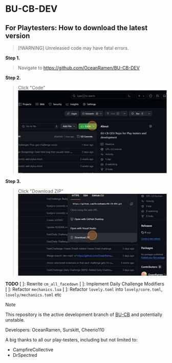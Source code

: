 # BU-CB-DEV

## For Playtesters: How to download the latest version
>
> [!WARNING]
> Unreleased code may have fatal errors.

**Step 1.**
> Navigate to <https://github.com/OceanRamen/BU-CB-DEV>

**Step 2.**
> Click "Code"
> ![How To Download (fig. 1)](Assets/readme_fig1.png)

**Step 3.**
> Click "Download ZIP"
> ![How To Download (fig. 2)](Assets/readme_fig2.png)

**TODO**
[ ]: Rewrite `cm_all_facedown`
[ ]: Implement Daily Challenge Modifiers
[ ]: Refactor `mechanics.lua`
[ ]: Refactor `lovely.toml` into `lovely/core.toml`, `lovely/mechanics.toml` etc

> [!NOTE]
> This repository is the active development branch of [BU-CB](https://github.com/OceanRamen/BU-CB) and potentially unstable.

Developers: OceanRamen, Surskitt, Cheerio110

A big thanks to all our play-testers, including but not limited to:

- CampfireCollective
- DrSpectred
